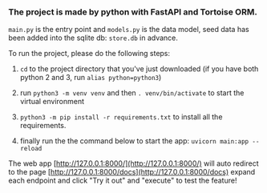 ### The project is made by python with FastAPI and Tortoise ORM. ###

`main.py` is the entry point and `models.py` is the data model,
seed data has been added into the sqlite db: `store.db` in advance.


To run the project, please do the following steps:

1. `cd` to the project directory that you've just downloaded
(if you have both python 2 and 3, run `alias python=python3`)

2. run `python3 -m venv venv` and then `. venv/bin/activate` to start the virtual environment

3. `python3 -m pip install -r requirements.txt` to install all the requirements.

4. finally run the the command below to start the app:
`uvicorn main:app --reload`

The web app [http://127.0.0.1:8000/](http://127.0.0.1:8000/)
will auto redirect to the page [http://127.0.0.1:8000/docs](http://127.0.0.1:8000/docs)
expand each endpoint and click "Try it out" and "execute" to test the feature!
